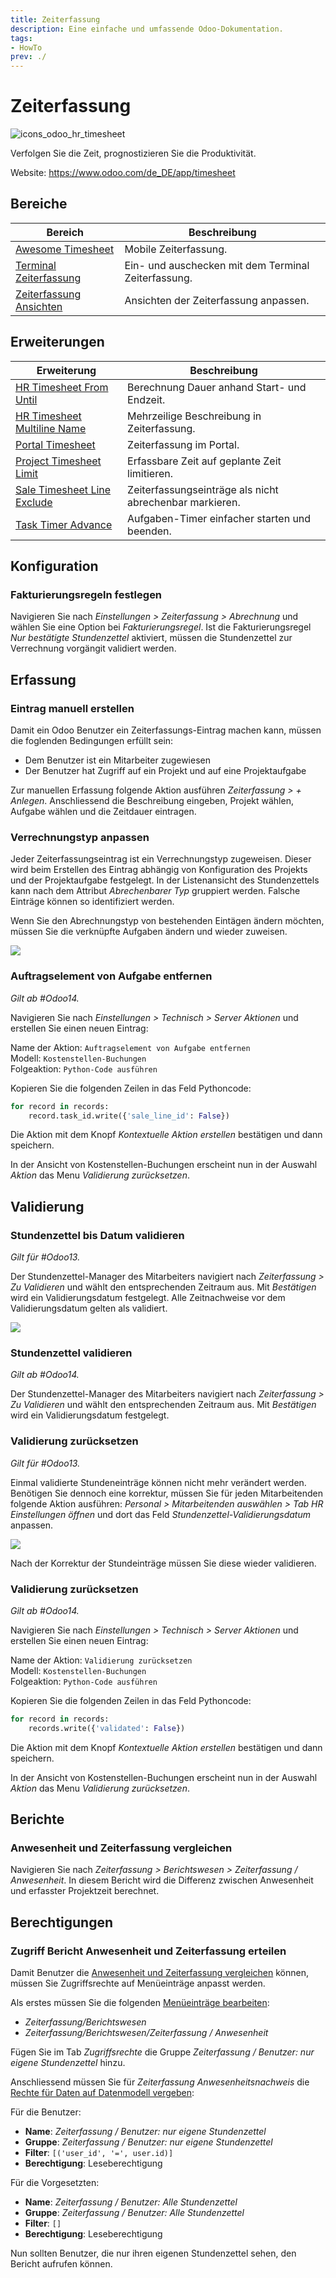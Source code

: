 ```yaml
---
title: Zeiterfassung
description: Eine einfache und umfassende Odoo-Dokumentation.
tags:
- HowTo
prev: ./
---
```

# Zeiterfassung
![icons_odoo_hr_timesheet](attachments/icons_odoo_hr_timesheet.png)

Verfolgen Sie die Zeit, prognostizieren Sie die Produktivität.

Website: <https://www.odoo.com/de_DE/app/timesheet>

## Bereiche

| Bereich                                                 | Beschreibung                                        |
| ------------------------------------------------------- | --------------------------------------------------- |
| [Awesome Timesheet](Awesome%20Timesheet.md)             | Mobile Zeiterfassung.                               |
| [Terminal Zeiterfassung](Terminal%20HR%20Timesheet.md)   | Ein- und auschecken mit dem Terminal Zeiterfassung. |
| [Zeiterfassung Ansichten](Timesheet%20Views.md) | Ansichten der Zeiterfassung anpassen.                                                    |

## Erweiterungen

| Erweiterung                                                         | Beschreibung                                            |
| ------------------------------------------------------------------- | ------------------------------------------------------- |
| [HR Timesheet From Until](HR%20Timesheet%20From%20Until.md)         | Berechnung Dauer anhand Start- und Endzeit.             |
| [HR Timesheet Multiline Name](HR%20Timesheet%20Multiline%20Name)    | Mehrzeilige Beschreibung in Zeiterfassung.              |
| [Portal Timesheet](Sh%20Portal%20Timesheet.md)                      | Zeiterfassung im Portal.                                |
| [Project Timesheet Limit](Project%20Timesheet%20Limit.md)           | Erfassbare Zeit auf geplante Zeit limitieren.           |
| [Sale Timesheet Line Exclude](Sale%20Timesheet%20Line%20Exclude.md) | Zeiterfassungseinträge als nicht abrechenbar markieren. |
| [Task Timer Advance](Sh%20Task%20Time%20Adv.md)                     | Aufgaben-Timer einfacher starten und beenden.           |

## Konfiguration

### Fakturierungsregeln festlegen

Navigieren Sie nach *Einstellungen > Zeiterfassung > Abrechnung* und wählen Sie eine Option bei *Fakturierungsregel*. Ist die Fakturierungsregel *Nur bestätigte Stundenzettel* aktiviert, müssen die Stundenzettel zur Verrechnung vorgängit validiert werden.

## Erfassung

### Eintrag manuell erstellen

Damit ein Odoo Benutzer ein Zeiterfassungs-Eintrag machen kann, müssen die foglenden Bedingungen erfüllt sein:
* Dem Benutzer ist ein Mitarbeiter zugewiesen
* Der Benutzer hat Zugriff auf ein Projekt und auf eine Projektaufgabe

Zur manuellen Erfassung folgende Aktion ausführen *Zeiterfassung > + Anlegen*. Anschliessend die Beschreibung eingeben, Projekt wählen, Aufgabe wählen und die Zeitdauer eintragen.

### Verrechnungstyp anpassen

Jeder Zeiterfassungseintrag ist ein Verrechnungstyp zugeweisen. Dieser wird beim Erstellen des Eintrag abhängig von Konfiguration des Projekts und der Projektaufgabe festgelegt. In der Listenansicht des Stundenzettels kann nach dem Attribut *Abrechenbarer Typ* gruppiert werden. Falsche Einträge können so identifiziert werden.

Wenn Sie den Abrechnungstyp von bestehenden Eintägen ändern möchten, müssen Sie die verknüpfte Aufgaben ändern und wieder zuweisen.

![](attachments/Zeiterfassung%20Verrechnungstyp%20ändern.gif)

### Auftragselement von Aufgabe entfernen
*Gilt ab #Odoo14.*

Navigieren Sie nach *Einstellungen > Technisch > Server Aktionen* und erstellen Sie einen neuen Eintrag:

Name der Aktion: `Auftragselement von Aufgabe entfernen`\
Modell: `Kostenstellen-Buchungen`\
Folgeaktion: `Python-Code ausführen`

Kopieren Sie die folgenden Zeilen in das Feld Pythoncode:

```python
for record in records:
	record.task_id.write({'sale_line_id': False})
```

Die Aktion mit dem Knopf *Kontextuelle Aktion erstellen* bestätigen und dann speichern.

In der Ansicht von Kostenstellen-Buchungen erscheint nun in der Auswahl *Aktion* das Menu *Validierung zurücksetzen*.

## Validierung

### Stundenzettel bis Datum validieren
*Gilt für #Odoo13.*

Der Stundenzettel-Manager des Mitarbeiters navigiert nach *Zeiterfassung > Zu Validieren* und wählt den entsprechenden Zeitraum aus. Mit *Bestätigen* wird ein Validierungsdatum festgelegt. Alle Zeitnachweise vor dem Validierungsdatum gelten als validiert.

![](attachments/Zeiterfassung%20Validierungsdatum.png)

### Stundenzettel validieren
*Gilt ab #Odoo14.*

Der Stundenzettel-Manager des Mitarbeiters navigiert nach *Zeiterfassung > Zu Validieren* und wählt den entsprechenden Zeitraum aus. Mit *Bestätigen* wird ein Validierungsdatum festgelegt.

### Validierung zurücksetzen
*Gilt für #Odoo13.*

Einmal validierte Stundeneinträge können nicht mehr verändert werden. Benötigen Sie dennoch eine korrektur, müssen Sie für jeden Mitarbeitenden folgende Aktion ausführen: *Personal > Mitarbeitenden auswählen > Tab HR Einstellungen öffnen* und dort das Feld *Stundenzettel-Validierungsdatum* anpassen.

![](attachments/Zeiterfassung%20Stundenzettel-Validierungsdatum%20anpassen.png)

Nach der Korrektur der Stundeinträge müssen Sie diese wieder validieren.

### Validierung zurücksetzen
*Gilt ab #Odoo14.*

Navigieren Sie nach *Einstellungen > Technisch > Server Aktionen* und erstellen Sie einen neuen Eintrag:

Name der Aktion: `Validierung zurücksetzen`\
Modell: `Kostenstellen-Buchungen`\
Folgeaktion: `Python-Code ausführen`

Kopieren Sie die folgenden Zeilen in das Feld Pythoncode:

```python
for record in records:
	records.write({'validated': False})
```

Die Aktion mit dem Knopf *Kontextuelle Aktion erstellen* bestätigen und dann speichern.

In der Ansicht von Kostenstellen-Buchungen erscheint nun in der Auswahl *Aktion* das Menu *Validierung zurücksetzen*.

## Berichte

### Anwesenheit und Zeiterfassung vergleichen

Navigieren Sie nach *Zeiterfassung > Berichtswesen > Zeiterfassung / Anwesenheit*. In diesem Bericht wird die Differenz zwischen Anwesenheit und erfasster Projektzeit berechnet.

## Berechtigungen

### Zugriff Bericht Anwesenheit und Zeiterfassung erteilen

Damit Benutzer die [Anwesenheit und Zeiterfassung vergleichen](#Anwesenheit%20und%20Zeiterfassung%20vergleichen) können, müssen Sie Zugriffsrechte auf Menüeinträge anpasst werden.

Als erstes müssen Sie die folgenden [Menüeinträge bearbeiten](Development.md#Menüeintrag%20bearbeiten):

* *Zeiterfassung/Berichtswesen*
* *Zeiterfassung/Berichtswesen/Zeiterfassung / Anwesenheit*

Fügen Sie im Tab *Zugriffsrechte* die Gruppe *Zeiterfassung / Benutzer: nur eigene Stundenzettel* hinzu. 

Anschliessend müssen Sie für *Zeiterfassung Anwesenheitsnachweis* die [Rechte für Daten auf Datenmodell vergeben](Settings%20Permissions.md#Rechte%20für%20Daten%20auf%20Datenmodell%20vergeben):

Für die Benutzer:

* **Name**: *Zeiterfassung / Benutzer: nur eigene Stundenzettel*
* **Gruppe**: *Zeiterfassung / Benutzer: nur eigene Stundenzettel*
* **Filter**: `[('user_id', '=', user.id)]`
* **Berechtigung**: Leseberechtigung

Für die Vorgesetzten:

* **Name**: *Zeiterfassung / Benutzer: Alle Stundenzettel*
* **Gruppe**: *Zeiterfassung / Benutzer: Alle Stundenzettel*
* **Filter**: `[]`
* **Berechtigung**: Leseberechtigung

Nun sollten Benutzer, die nur ihren eigenen Stundenzettel sehen, den Bericht aufrufen können.